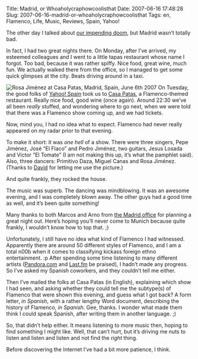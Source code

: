 Title: Madrid, or Whoaholycraphowcoolisthat
Date: 2007-06-16 17:48:28
Slug: 2007-06-16-madrid-or-whoaholycraphowcoolisthat
Tags: en, Flamenco, Life, Music, Reviews, Spain, Yahoo!


The other day I talked about [our impending doom][1], but Madrid wasn’t
totally bad.

In fact, I had two great nights there. On Monday, after I’ve arrived, my
esteemed colleagues and I went to a little tapas restaurant whose name I
forgot. Too bad, because it was rather spiffy. Nice food, great wine, much
fun. We actually walked there from the office, so I managed to get some quick
glimpses at the city. Beats driving around in a taxi.

![Rosa Jiménez at Casa Patas, Madrid, Spain, June 6th 2007][2] On Tuesday, the
good folks of [Yahoo! Spain][3] took us to [Casa Patas][4], a Flamenco-themed
restaurant. Really nice food, good wine (once again). Around 22:30 we’ve all
been _really_ stuffed, and wondering where to go next, when we were told that
there was a Flamenco show coming up, and we had tickets.

Now, mind you, I had no idea what to expect. Flamenco had never really
appeared on my radar prior to that evening.

To make it short: it was _one hell_ of a show. There were three singers, Pepe
Jiménez, José “El Flaco” and Pedro Jiménez, two guitars, Jesus Losada and
Victor “El Tomate” (I am not making this up, it’s what the pamphlet said).
Also, three dancers: Primitivo Daza, Miguel Canas and Rosa Jiménez. (Thanks to
[David][5] for letting me use the picture.)

And quite frankly, they rocked the house.

The music was superb. The dancing was mindblowing. It was an awesome evening,
and I was completely blown away. The other guys had a good time as well, and
it’s been quite something!

Many thanks to both Marcos and Arno from [the Madrid office][3] for planning a
great night out. Here’s hoping you’ll never come to Munich because quite
frankly, I wouldn’t know how to top that. ;)

Unfortunately, I still have no idea what kind of Flamenco I had witnessed.
Apparently there are around 50 different styles of Flamenco, and I am a total
n00b when it comes to classifying kickass foreign ethno entertainment. :p
After spending some time listening to many different artists ([Pandora.com][6]
and [Last.fm][7] be praised), I hadn’t made any progress. So I’ve asked my
Spanish coworkers, and they couldn’t tell me either.

Then I’ve mailed the folks at Casa Patas (in English), explaining which show I
had seen, and asking whether they could tell me the subtype(s) of Flamenco
that were shown this evening, and guess what I got back? A form letter, _in
Spanish_, with a rather lengthy Word document, describing the history of
Flamenco, _in Spanish_. Gee, thanks. I wonder what made them think I could
speak Spanish, after writing them in another language. ;)

So, that didn’t help either. It means listening to more music then, hoping to
find something I might like. Well, that can’t hurt, but it’s driving me nuts
to listen and listen and listen and not find the _right_ thing.

Before discovering the Internet I’ve had a bit more patience, I think.

   [1]: /2007/06/07/madrid-or-why-were-all-doomed/
   [2]: /wp-content/uploads/2007/06/a534355806_faabe04b62.jpg
   [3]: http://es.yahoo.com/
   [4]: http://www.casapatas.com/
   [5]: http://flickr.com/photos/david_o/
   [6]: http://pandora.com/
   [7]: http://last.fm/
